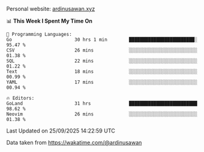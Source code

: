 Personal website: [ardinusawan.xyz](https://ardinusawan.xyz)

<!--START_SECTION:waka-->
📊 **This Week I Spent My Time On** 

```text
💬 Programming Languages: 
Go                       30 hrs 1 min        ████████████████████████░   95.47 % 
CSV                      26 mins             ░░░░░░░░░░░░░░░░░░░░░░░░░   01.38 % 
SQL                      22 mins             ░░░░░░░░░░░░░░░░░░░░░░░░░   01.22 % 
Text                     18 mins             ░░░░░░░░░░░░░░░░░░░░░░░░░   00.99 % 
YAML                     17 mins             ░░░░░░░░░░░░░░░░░░░░░░░░░   00.94 % 

🔥 Editors: 
GoLand                   31 hrs              █████████████████████████   98.62 % 
Neovim                   26 mins             ░░░░░░░░░░░░░░░░░░░░░░░░░   01.38 % 
```


 Last Updated on 25/09/2025 14:22:59 UTC
<!--END_SECTION:waka-->
Data taken from https://wakatime.com/@ardinusawan
